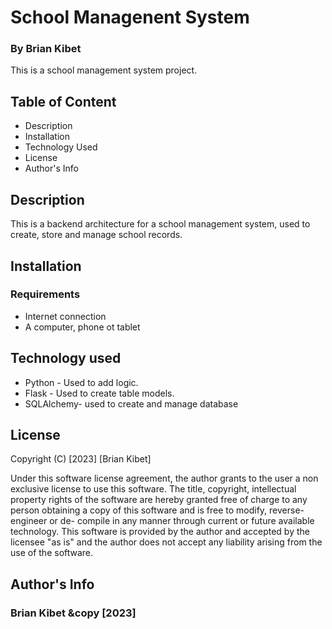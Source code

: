 
# School Managenent System

### By Brian Kibet

This is a school management system project.

## Table of Content

* Description
* Installation
* Technology Used
* License
* Author's Info

## Description

This is a backend architecture for a school management system, used to create, store and manage school records.

## Installation

### Requirements

* Internet connection
* A computer, phone ot tablet

## Technology used

* Python - Used to add logic.
* Flask - Used to create table models.
* SQLAlchemy- used to create and manage database

## License
Copyright (C) [2023] [Brian Kibet]

Under this software license agreement, the author grants to the user a non exclusive license to use this software. The title, copyright, intellectual property rights of the software are hereby granted free of charge to any person obtaining a copy of this software and is free to modify, reverse- engineer or de- compile in any manner through current or future available technology. This software is provided by the author and accepted by the licensee "as is" and the author does not accept any liability arising from the use of the software.

## Author's Info

### Brian Kibet &copy [2023]


